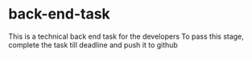 # back-end-task
This is a technical back end task for the developers To pass this stage, complete the task till deadline and push it to github

